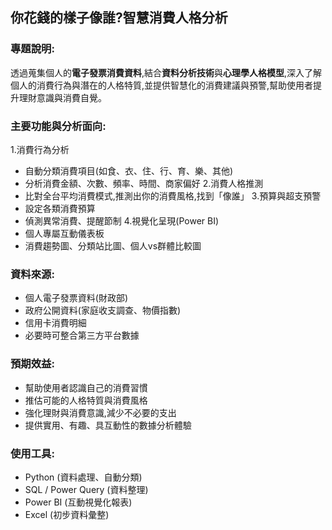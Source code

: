 ## 你花錢的樣子像誰?智慧消費人格分析
### 專題說明:  
透過蒐集個人的**電子發票消費資料**,結合**資料分析技術**與**心理學人格模型**,深入了解個人的消費行為與潛在的人格特質,並提供智慧化的消費建議與預警,幫助使用者提升理財意識與消費自覺。  
### 主要功能與分析面向:  
1.消費行為分析  
* 自動分類消費項目(如食、衣、住、行、育、樂、其他)  
* 分析消費金額、次數、頻率、時間、商家偏好
2.消費人格推測  
* 比對全台平均消費模式,推測出你的消費風格,找到「像誰」
3.預算與超支預警  
* 設定各類消費預算  
* 偵測異常消費、提醒節制
4.視覺化呈現(Power BI)  
* 個人專屬互動儀表板  
* 消費趨勢圖、分類站比圖、個人vs群體比較圖  
### 資料來源:  
* 個人電子發票資料(財政部)  
* 政府公開資料(家庭收支調查、物價指數)  
* 信用卡消費明細  
* 必要時可整合第三方平台數據  
### 預期效益: 
* 幫助使用者認識自己的消費習慣  
* 推估可能的人格特質與消費風格  
* 強化理財與消費意識,減少不必要的支出  
* 提供實用、有趣、具互動性的數據分析體驗  
### 使用工具:
* Python (資料處理、自動分類)  
* SQL / Power Query (資料整理)
* Power BI (互動視覺化報表)
* Excel (初步資料彙整)
